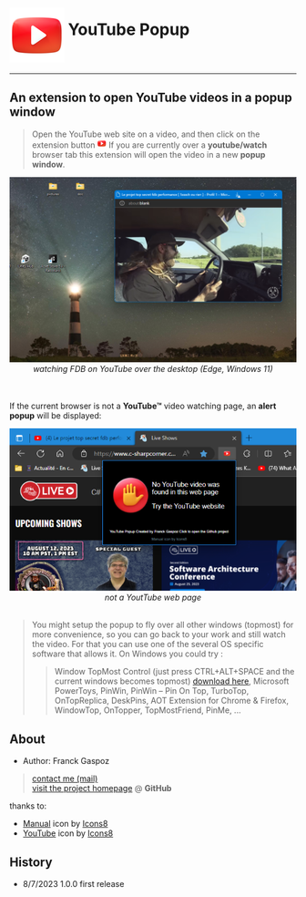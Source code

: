 # <img alt="you tube icon" src="src/icons/icons8-youtube-96.png" align="middle"> YouTube Popup
___


## An extension to open YouTube videos in a **popup window**

> Open the YouTube web site on a video, and then click on the extension button ![you tube small button](src/icons/icons8-youtube-16.png) If you are currently over a **youtube/watch** browser tab this extension will open the video in a new **popup window**.

<div align="center">
<img alt="watching FDB on YouTube while programming" src="doc/youtube-popup-fdb.png">
<br>
<i>watching FDB on YouTube over the desktop (Edge, Windows 11)</i>
</div>

<br>
<br>

If the current browser is not a **YouTube™** video watching page, an **alert popup** will be displayed:

<div align="center">
<img alt="not a YoutTube web page" src="doc/youtube-popup-no-video.png">
<br>
<i>not a YoutTube web page</i>
</div>
<br>

> You might setup the popup to fly over all other windows (topmost) for more convenience, so you can go back to your work and still watch the video. For that you can use one of the several OS specific software that allows it. On Windows you could try :
>> Window TopMost Control (just press CTRL+ALT+SPACE and the current windows becomes topmost) [download here](https://www.sordum.org/9182/window-topmost-control-v1-2/), Microsoft PowerToys, PinWin, PinWin – Pin On Top, TurboTop, OnTopReplica, DeskPins, AOT Extension for Chrome & Firefox, WindowTop, OnTopper, TopMostFriend, PinMe, ...

## About

- Author: Franck Gaspoz<br> 
> [contact me (mail)](mailto:franck.gaspoz@gmail.com)<br>
[visit the project homepage](https://github.com/franck-gaspoz) @ **GitHub**

thanks to: 
- <a target="_blank" href="https://icons8.com/icon/1CFLY7AQOCRy/manual">Manual</a> icon by <a target="_blank" href="https://icons8.com">Icons8</a>
- <a target="_blank" href="https://icons8.com/icon/qLVB1tIe9Ts9/youtube">YouTube</a> icon by <a target="_blank" href="https://icons8.com">Icons8</a> 

## History

- 8/7/2023 1.0.0
 first release



